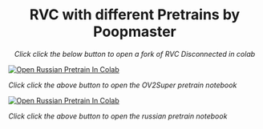 <div align="center"> <h1> RVC with different Pretrains by Poopmaster </h1> 
 
 _Click click the below button to open a fork of RVC Disconnected in colab_
</div>

<a target="_blank" href="https://colab.research.google.com/github/poiqazwsx/RVC-Notebooks/blob/main/RVC_v2_Disconnected_ORVCSnowie_RuPretrain.ipynb">
  <img src="https://colab.research.google.com/assets/colab-badge.svg" alt="Open Russian Pretrain In Colab"/>
</a> 
 
 _Click click the above button to open the OV2Super pretrain notebook_
</div>

 <a target="_blank" href="https://colab.research.google.com/github/poiqazwsx/RVC-Notebooks/blob/main/RVC_v2_Disconnected_ORVCSnowie_RuPretrain.ipynb">
  <img src="https://colab.research.google.com/assets/colab-badge.svg" alt="Open Russian Pretrain In Colab"/>
</a> 
 
 _Click click the above button to open the russian pretrain notebook_
</div>
